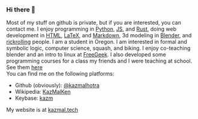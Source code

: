 ### Hi there 👋
Most of my stuff on github is private, but if you are interested, you can contact me.
I enjoy programming in [Python](https://python.org), [JS](https://nodejs.org/), and [Rust](https://www.rust-lang.org/), doing web development in [HTML](https://www.w3.org/html/), [LaTeX](https://www.latex-project.org/), and [Markdown](https://daringfireball.net/projects/markdown/), 3d modeling in [Blender](https://blender.org), and [rickrolling](https://kazmalhotra.github.io/rickroll.html) people. I am a student in Oregon. I am interested in formal and symbolic logic, computer science, squash, and biking. I enjoy co-teaching blender and an intro to linux at [FreeGeek](https://freegeek.org). I also developed some programming courses for a class my friends and I were teaching at school. See them [here](https://github.com/cgmsp)   
You can find me on the following platforms:

- Github (obviously): [@kazmalhotra](https://github.com/kazmalhotra)
- Wikipedia: [KazMalKen](https://en.wikipedia.org/wiki/User:KazMalKen)
- Keybase: [kazm](https://keybase.io/kazm)   

My website is at [kazmal.tech](https://kazmal.tech)

<!--
**KazMalhotra/kazmalhotra** is a ✨ _special_ ✨ repository because its `README.md` (this file) appears on your GitHub profile.

Here are some ideas to get you started:

- 🔭 I’m currently working on ...
- 🌱 I’m currently learning ...
- 👯 I’m looking to collaborate on ...
- 🤔 I’m looking for help with ...
- 💬 Ask me about ...
- 📫 How to reach me: ...
- 😄 Pronouns: ...
- ⚡ Fun fact: ...
-->
